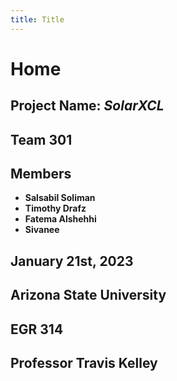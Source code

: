 ```yaml
---
title: Title
---
```


# Home

## Project Name: _SolarXCL_
## Team 301

## Members
* **Salsabil Soliman**
* **Timothy Drafz**
* **Fatema Alshehhi**
* **Sivanee**

## January 21st, 2023 

## Arizona State University
## EGR 314
## Professor Travis Kelley